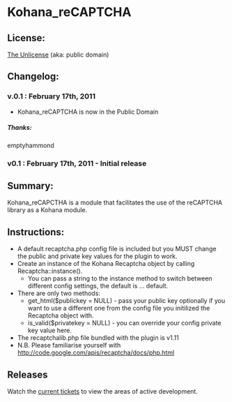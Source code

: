 #  Kohana_reCAPTCHA


## License:

[The Unlicense](http://unlicense.org) (aka: public domain)

## Changelog:


### v.0.1 : February 17th, 2011
* Kohana_reCAPTCHA is now in the Public Domain

##### Thanks:

emptyhammond

### v0.1 : February 17th, 2011 - Initial release

## Summary:

Kohana_reCAPCTHA is a module that facilitates the use of the reCAPTCHA library as a Kohana module.

## Instructions:
* A default recaptcha.php config file is included but you MUST change the public and private key values for the plugin to work.
* Create an instance of the Kohana Recaptcha object by calling Recaptcha::instance().
	* You can pass a string to the instance method to switch between different config settings, the default is ... default.
* There are only two methods:
	* get_html($﻿publickey = NULL) - pass your public key optionally if you want to use a different one from the config file you initilized the Recaptcha object with.
	* ﻿is_valid($privatekey = NULL) - you can override your config private key value here.
* The recaptchalib.php file bundled with the plugin is v1.11
* N.B. Please familiarise yourself with http://code.google.com/apis/recaptcha/docs/php.html

## Releases 

Watch the [current tickets](http://github.com/emptyhammond/kohana_recaptcha/issues) to view the areas of active development.